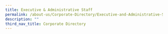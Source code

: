 ```yaml
---
title: Executive & Administrative Staff
permalink: /about-us/Corporate-Directory/Executive-and-Administrative-Staff
description: ""
third_nav_title: Corporate Directory
---
```

